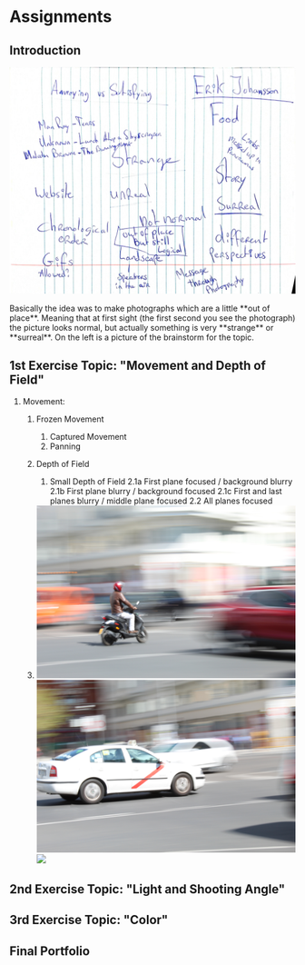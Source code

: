 Assignments
============

## Introduction

<div class="pure-g">
    <div class="pure-1-2">
    	<img class="pure-img" src="photos/process-ideas.jpg" data-caption="Writing down ideas..." />
    </div>
    <div class="pure-1-2">
    	<p>Basically the idea was to make photographs which are a little **out of place**. Meaning that at first sight (the first second you see the photograph) the picture looks normal, but actually something is very **strange** or **surreal**. On the left is a picture of the brainstorm for the topic.</p>
    </div>
</div>

## 1st Exercise Topic: "Movement and Depth of Field"

1. Movement:

   1. Frozen Movement

      1. Captured Movement
      2. Panning

   2. Depth of Field

      1. Small Depth of Field
         2.1a First plane focused / background blurry
         2.1b First plane blurry / background focused
         2.1c First and last planes blurry / middle plane focused
         2.2 All planes focused

   3. <div class="pure-g">
          <div class="pure-u-1-3"><img class="pre-img" src="photos/IMG_0103.JPG" /></div>
          <div class="pure-u-1-3"><img class="pure-img" src="photos/IMG_0086.JPG" /></div>
          <div class="pure-u-1-3"><img class="pure-img" src="photos/IMG_0081.JPG" /></div>
      </div>


## 2nd Exercise Topic: "Light and Shooting Angle"



## 3rd Exercise Topic: "Color"



## Final Portfolio



